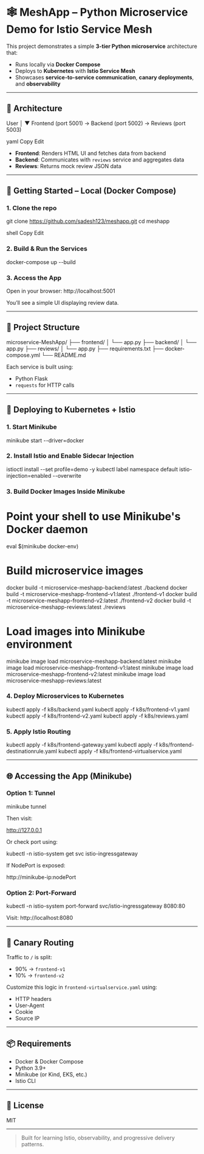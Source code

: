 # 🕸️ MeshApp – Python Microservice Demo for Istio Service Mesh

This project demonstrates a simple **3-tier Python microservice** architecture that:
- Runs locally via **Docker Compose**
- Deploys to **Kubernetes** with **Istio Service Mesh**
- Showcases **service-to-service communication**, **canary deployments**, and **observability**

---

## 🧱 Architecture

User
│
▼
Frontend (port 5001) → Backend (port 5002) → Reviews (port 5003)

yaml
Copy
Edit

- **Frontend**: Renders HTML UI and fetches data from backend  
- **Backend**: Communicates with `reviews` service and aggregates data  
- **Reviews**: Returns mock review JSON data

---

## 🚀 Getting Started – Local (Docker Compose)

### 1. Clone the repo

git clone https://github.com/sadesh123/meshapp.git
cd meshapp

shell
Copy
Edit

### 2. Build & Run the Services

docker-compose up --build


### 3. Access the App

Open in your browser:
http://localhost:5001

You’ll see a simple UI displaying review data.

---

## 🐳 Project Structure

microservice-MeshApp/
├── frontend/
│ └── app.py
├── backend/
│ └── app.py
├── reviews/
│ └── app.py
├── requirements.txt
├── docker-compose.yml
└── README.md


Each service is built using:
- Python Flask
- `requests` for HTTP calls

---

## 🚢 Deploying to Kubernetes + Istio

### 1. Start Minikube

minikube start --driver=docker


### 2. Install Istio and Enable Sidecar Injection

istioctl install --set profile=demo -y
kubectl label namespace default istio-injection=enabled --overwrite


### 3. Build Docker Images Inside Minikube

# Point your shell to use Minikube's Docker daemon
eval $(minikube docker-env)

# Build microservice images
docker build -t microservice-meshapp-backend:latest ./backend
docker build -t microservice-meshapp-frontend-v1:latest ./frontend-v1
docker build -t microservice-meshapp-frontend-v2:latest ./frontend-v2
docker build -t microservice-meshapp-reviews:latest ./reviews

# Load images into Minikube environment
minikube image load microservice-meshapp-backend:latest
minikube image load microservice-meshapp-frontend-v1:latest
minikube image load microservice-meshapp-frontend-v2:latest
minikube image load microservice-meshapp-reviews:latest

### 4. Deploy Microservices to Kubernetes

kubectl apply -f k8s/backend.yaml
kubectl apply -f k8s/frontend-v1.yaml
kubectl apply -f k8s/frontend-v2.yaml
kubectl apply -f k8s/reviews.yaml


### 5. Apply Istio Routing

kubectl apply -f k8s/frontend-gateway.yaml
kubectl apply -f k8s/frontend-destinationrule.yaml
kubectl apply -f k8s/frontend-virtualservice.yaml

---

## 🌐 Accessing the App (Minikube)

### Option 1: Tunnel

minikube tunnel

Then visit:

http://127.0.0.1


Or check port using:

kubectl -n istio-system get svc istio-ingressgateway


If NodePort is exposed:

http://minikube-ip:nodePort


### Option 2: Port-Forward

kubectl -n istio-system port-forward svc/istio-ingressgateway 8080:80


Visit:
http://localhost:8080


---

## 🧪 Canary Routing

Traffic to `/` is split:
- 90% → `frontend-v1`
- 10% → `frontend-v2`

Customize this logic in `frontend-virtualservice.yaml` using:
- HTTP headers
- User-Agent
- Cookie
- Source IP

---

## 📦 Requirements

- Docker & Docker Compose
- Python 3.9+
- Minikube (or Kind, EKS, etc.)
- Istio CLI

---

## 📜 License

MIT

---

> Built for learning Istio, observability, and progressive delivery patterns.
